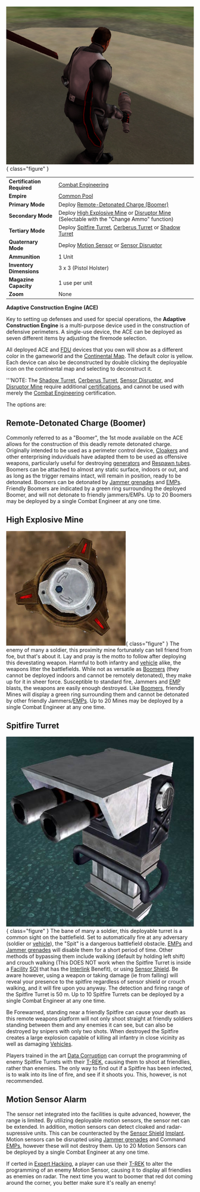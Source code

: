 ![Soldier holding an ACE](../images/ACEPicture.jpg){ class="figure" }

|                            |                                                                                                                                        |
| -------------------------- | -------------------------------------------------------------------------------------------------------------------------------------- |
| **Certification Required** | [Combat Engineering](../certifications/Combat_Engineering.md)                                                                          |
| **Empire**                 | [Common Pool](../terminology/Common_Pool.md)                                                                                           |
| **Primary Mode**           | Deploy [Remote-Detonated Charge (Boomer)](#remote-detonated-charge-boomer)                                                            |
| **Secondary Mode**         | Deploy [High Explosive Mine](#high-explosive-mine) or [Disruptor Mine](Disruptor_Mine.md) (Selectable with the "Change Ammo" function) |
| **Tertiary Mode**          | Deploy [Spitfire Turret](#spitfire-turret), [Cerberus Turret](Cerberus_Turret.md) or [Shadow Turret](Shadow_Turret.md)                 |
| **Quaternary Mode**        | Deploy [Motion Sensor](#motion-sensor-alarm) or [Sensor Disruptor](../items/Sensor_Disruptor.md)                                       |
| **Ammunition**             | 1 Unit                                                                                                                                 |
| **Inventory Dimensions**   | 3 x 3 (Pistol Holster)                                                                                                                 |
| **Magazine Capacity**      | 1 use per unit                                                                                                                         |
| **Zoom**                   | None                                                                                                                                   |

**Adaptive Construction Engine (ACE)**

Key to setting up defenses and used for special operations, the **Adaptive
Construction Engine** is a multi-purpose device used in the construction of
defensive perimeters. A single-use device, the ACE can be deployed as seven
different items by adjusting the firemode selection.

All deployed ACE and [FDU](Field_Deployment_Unit.md) devices that you own will
show as a different color in the gameworld and the
[Continental Map](../terminology/Continental_Map.md). The default color is yellow. Each
device can also be deconstructed by double clicking the deployable icon on the
continental map and selecting to deconstruct it.

'''NOTE: The [Shadow Turret](Shadow_Turret.md),
[Cerberus Turret](Cerberus_Turret.md),
[Sensor Disruptor](../items/Sensor_Disruptor.md), and
[Disruptor Mine](Disruptor_Mine.md) require additional
[certifications](../certifications/Certification.md), and cannot be used with
merely the [Combat Engineering](../certifications/Combat_Engineering.md)
certification.

The options are:

## Remote-Detonated Charge (Boomer)

Commonly referred to as a "Boomer", the 1st mode available on the ACE allows for
the construction of this deadly remote detonated charge. Originally intended to
be used as a perimeter control device, [Cloakers](../armor/Infiltration_Suit.md)
and other enterprising induviduals have adapted them to be used as offensive
weapons, particularly useful for destroying [generators](../items/Generator.md)
and [Respawn tubes](../items/Respawn_Tube.md). Boomers can be attached to almost
any static surface, indoors or out, and as long as the trigger remains intact,
will remain in position, ready to be detonated. Boomers can be detonated by
[Jammer grenades](Jammer_Grenade.md) and [EMPs](../terminology/EMP.md). Friendly
Boomers are indicated by a green ring surrounding the deployed Boomer, and will
not detonate to friendly jammers/EMPs. Up to 20 Boomers may be deployed by a
single Combat Engineer at any one time.

## High Explosive Mine

![](../images/HE_Mine.jpg){ class="figure" } The enemy of many a soldier, this
proximity mine fortunately can tell friend from foe, but that's about it. Lay
and pray is the motto to follow after deploying this devestating weapon. Harmful
to both infantry and [vehicle](../vehicles/Vehicle.md) alike, the weapons litter
the battlefields. While not as versatile as
[Boomers](#remote-detonated-charge-boomer) (they cannot be deployed indoors and
cannot be remotely detonated), they make up for it in sheer force. Susceptible
to standard fire, Jammers and [EMP](../terminology/EMP.md) blasts, the weapons are
easily enough destroyed. Like [Boomers](#remote-detonated-charge-boomer),
friendly Mines will display a green ring surrounding them and cannot be
detonated by other friendly Jammers/[EMPs](../terminology/EMP.md). Up to 20 Mines
may be deployed by a single Combat Engineer at any one time.

## Spitfire Turret

![](../images/Spitfire.jpg){ class="figure" } The bane of many a soldier, this
deployable turret is a common sight on the battlefield. Set to automatically
fire at any adversary (soldier or [vehicle](../vehicles/Vehicle.md)), the "Spit"
is a dangerous battlefield obstacle. [EMPs](../terminology/EMP.md) and
[Jammer grenades](Jammer_Grenade.md) will disable them for a short period of
time. Other methods of bypassing them include walking (default by holding left
shift) and crouch walking (This DOES NOT work when the Spitfire Turret is inside
a [Facility](../locations/Facilities.md)
[SOI](../locations/Sphere_of_Influence.md) that has the
[Interlink](../locations/Interlink.md) Benefit), or using
[Sensor Shield](../implants/Sensor_Shield.md). Be aware however, using a weapon
or taking damage (ie from falling) will reveal your presence to the spitfire
regardless of sensor shield or crouch walking, and it will fire upon you anyway.
The detection and firing range of the Spitfire Turret is 50 m. Up to 10 Spitfire
Turrets can be deployed by a single Combat Engineer at any one time.

Be Forewarned, standing near a friendly Spitfire can cause your death as this
remote weapons platform will not only shoot straight at friendly soldiers
standing between them and any enemies it can see, but can also be destroyed by
snipers with only two shots. When destroyed the Spitfire creates a large
explosion capable of killing all infantry in close vicinity as well as damaging
[Vehicles](../vehicles/Vehicle.md).

Players trained in the art
[Data Corruption](../certifications/Data_Corruption.md) can corrupt the
programming of enemy Spitfire Turrets with their [T-REK](T-REK.md), causing them
to shoot at friendlies, rather than enemies. The only way to find out if a
Spitfire has been infected, is to walk into its line of fire, and see if it
shoots you. This, however, is not recommended.

## Motion Sensor Alarm

The sensor net integrated into the facilities is quite advanced, however, the
range is limited. By utilizing deployable motion sensors, the sensor net can be
extended. In addition, motion sensors can detect cloaked and radar-supressive
units. This can be counteracted by the
[Sensor Shield](../implants/Sensor_Shield.md)
[Implant](../implants/index.md). Motion sensors can be disrupted using
[Jammer grenades](Jammer_Grenade.md) and Command [EMPs](../terminology/EMP.md),
however these will not destroy them. Up to 20 Motion Sensors can be deployed by
a single Combat Engineer at any one time.

If certed in [Expert Hacking](../certifications/Expert_Hacking.md), a player can
use their [T-REK](T-REK.md) to alter the programming of an enemy Motion Sensor,
causing it to display all friendlies as enemies on radar. The next time you want
to boomer that red dot coming around the corner, you better make sure it's
really an enemy!
